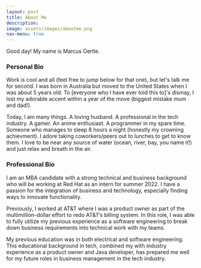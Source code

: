 ```yaml
---
layout: post
title: About Me
description: 
image: assets/images/aboutme.png
nav-menu: true
---
```


Good day! My name is Marcus Oertle.

### Personal Bio
Work is cool and all (feel free to jump below for that one), but let's talk me for second. I was born in Australia but moved to the United States when I was about 5 years old. To [everyone who I have ever told this to]'s dismay, I lost my adorable accent within a year of the move (biggest mistake mum and dad!). 

Today, I am many things. A loving husband. A professional in the tech industry. A gamer. An anime enthusiast. A programmer in my spare time. Someone who manages to sleep 8 hours a night (honestly my crowning achievment). I adore taking coworkers/peers out to lunches to get to know them. I love to be near any source of water (ocean, river, bay, you name it!) and just relax and breath in the air. 


### Professional Bio
I am an MBA candidate with a strong technical and business background who will be working at Red Hat as an intern for summer 2022. I have a passion for the integration of business and technology, especially finding ways to innovate functionality.

Previously, I worked at AT&T where I was a product owner as part of the multimillion-dollar effort to redo AT&T’s billing system. In this role, I was able to fully utilize my previous experience as a software engineering to break down business requirements into technical work with my teams.

My previous education was in both electrical and software engineering. This educational background in tech, combined my with industry experience as a product owner and Java developer, has prepared me well for my future roles in business management in the tech industry.
